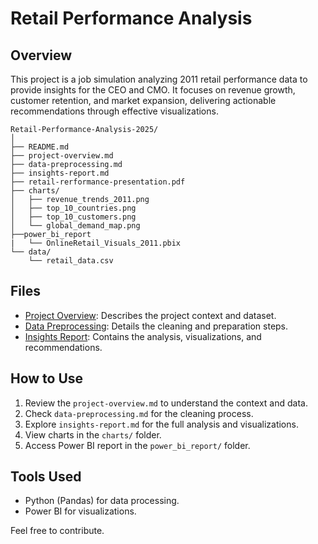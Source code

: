 # Retail Performance Analysis

## Overview
This project is a job simulation analyzing 2011 retail performance data to provide insights for the CEO and CMO. It focuses on revenue growth, customer retention, and market expansion, delivering actionable recommendations through effective visualizations.

```
Retail-Performance-Analysis-2025/
│
├── README.md           
├── project-overview.md     
├── data-preprocessing.md   
├── insights-report.md 
├── retail-rerformance-presentation.pdf   
├── charts/                  
│   ├── revenue_trends_2011.png
│   ├── top_10_countries.png
│   ├── top_10_customers.png
│   └── global_demand_map.png
├──power_bi_report
|   └── OnlineRetail_Visuals_2011.pbix
└── data/                  
    └── retail_data.csv
```

## Files
- [Project Overview](project-overview.md): Describes the project context and dataset.
- [Data Preprocessing](data-preprocessing.md): Details the cleaning and preparation steps.
- [Insights Report](insights-report.md): Contains the analysis, visualizations, and recommendations.

## How to Use
1. Review the `project-overview.md` to understand the context and data.
2. Check `data-preprocessing.md` for the cleaning process.
3. Explore `insights-report.md` for the full analysis and visualizations.
4. View charts in the `charts/` folder.
5. Access Power BI report in the `power_bi_report/` folder.

## Tools Used
- Python (Pandas) for data processing.
- Power BI for visualizations.

Feel free to contribute.

